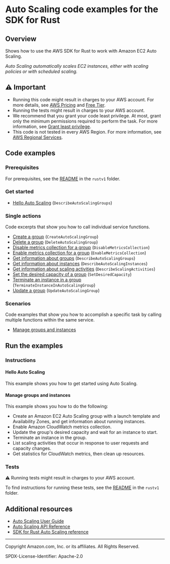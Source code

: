 # Auto Scaling code examples for the SDK for Rust

## Overview

Shows how to use the AWS SDK for Rust to work with Amazon EC2 Auto Scaling.

<!--custom.overview.start-->
<!--custom.overview.end-->

_Auto Scaling automatically scales EC2 instances, either with scaling policies or with scheduled scaling._

## ⚠ Important

* Running this code might result in charges to your AWS account. For more details, see [AWS Pricing](https://aws.amazon.com/pricing/) and [Free Tier](https://aws.amazon.com/free/).
* Running the tests might result in charges to your AWS account.
* We recommend that you grant your code least privilege. At most, grant only the minimum permissions required to perform the task. For more information, see [Grant least privilege](https://docs.aws.amazon.com/IAM/latest/UserGuide/best-practices.html#grant-least-privilege).
* This code is not tested in every AWS Region. For more information, see [AWS Regional Services](https://aws.amazon.com/about-aws/global-infrastructure/regional-product-services).

<!--custom.important.start-->
<!--custom.important.end-->

## Code examples

### Prerequisites

For prerequisites, see the [README](../../README.md#Prerequisites) in the `rustv1` folder.


<!--custom.prerequisites.start-->
<!--custom.prerequisites.end-->

### Get started

- [Hello Auto Scaling](src/bin/list-autoscaling-groups.rs#L22) (`DescribeAutoScalingGroups`)


### Single actions

Code excerpts that show you how to call individual service functions.

- [Create a group](src/bin/create-autoscaling-group.rs#L30) (`CreateAutoScalingGroup`)
- [Delete a group](src/bin/delete-autoscaling-group.rs#L30) (`DeleteAutoScalingGroup`)
- [Disable metrics collection for a group](src/scenario.rs#L617) (`DisableMetricsCollection`)
- [Enable metrics collection for a group](src/scenario.rs#L294) (`EnableMetricsCollection`)
- [Get information about groups](src/bin/list-autoscaling-groups.rs#L22) (`DescribeAutoScalingGroups`)
- [Get information about instances](src/scenario.rs#L532) (`DescribeAutoScalingInstances`)
- [Get information about scaling activities](src/scenario.rs#L399) (`DescribeScalingActivities`)
- [Set the desired capacity of a group](src/scenario.rs#L595) (`SetDesiredCapacity`)
- [Terminate an instance in a group](src/scenario.rs#L654) (`TerminateInstanceInAutoScalingGroup`)
- [Update a group](src/bin/update-autoscaling-group.rs#L30) (`UpdateAutoScalingGroup`)

### Scenarios

Code examples that show you how to accomplish a specific task by calling multiple
functions within the same service.

- [Manage groups and instances](Cargo.toml)


<!--custom.examples.start-->
<!--custom.examples.end-->

## Run the examples

### Instructions


<!--custom.instructions.start-->
<!--custom.instructions.end-->

#### Hello Auto Scaling

This example shows you how to get started using Auto Scaling.



#### Manage groups and instances

This example shows you how to do the following:

- Create an Amazon EC2 Auto Scaling group with a launch template and Availability Zones, and get information about running instances.
- Enable Amazon CloudWatch metrics collection.
- Update the group's desired capacity and wait for an instance to start.
- Terminate an instance in the group.
- List scaling activities that occur in response to user requests and capacity changes.
- Get statistics for CloudWatch metrics, then clean up resources.

<!--custom.scenario_prereqs.auto-scaling_Scenario_GroupsAndInstances.start-->
<!--custom.scenario_prereqs.auto-scaling_Scenario_GroupsAndInstances.end-->


<!--custom.scenarios.auto-scaling_Scenario_GroupsAndInstances.start-->
<!--custom.scenarios.auto-scaling_Scenario_GroupsAndInstances.end-->

### Tests

⚠ Running tests might result in charges to your AWS account.


To find instructions for running these tests, see the [README](../../README.md#Tests)
in the `rustv1` folder.



<!--custom.tests.start-->
<!--custom.tests.end-->

## Additional resources

- [Auto Scaling User Guide](https://docs.aws.amazon.com/autoscaling/ec2/userguide/what-is-amazon-ec2-auto-scaling.html)
- [Auto Scaling API Reference](https://docs.aws.amazon.com/autoscaling/ec2/APIReference/Welcome.html)
- [SDK for Rust Auto Scaling reference](https://docs.rs/aws-sdk-auto-scaling/latest/aws_sdk_auto-scaling/)

<!--custom.resources.start-->
<!--custom.resources.end-->

---

Copyright Amazon.com, Inc. or its affiliates. All Rights Reserved.

SPDX-License-Identifier: Apache-2.0